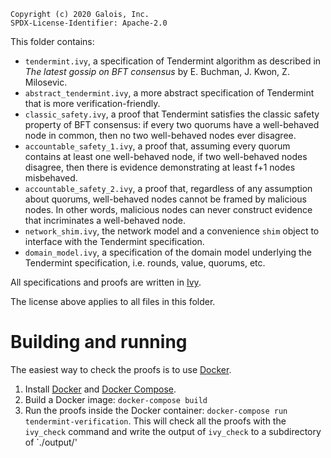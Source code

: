 ```
Copyright (c) 2020 Galois, Inc.
SPDX-License-Identifier: Apache-2.0
```

This folder contains:
* `tendermint.ivy`, a specification of Tendermint algorithm as described in *The latest gossip on BFT consensus* by E. Buchman, J. Kwon, Z. Milosevic.
* `abstract_tendermint.ivy`, a more abstract specification of Tendermint that is more verification-friendly.
* `classic_safety.ivy`, a proof that Tendermint satisfies the classic safety property of BFT consensus: if every two quorums have a well-behaved node in common, then no two well-behaved nodes ever disagree.
* `accountable_safety_1.ivy`, a proof that, assuming every quorum contains at least one well-behaved node, if two well-behaved nodes disagree, then there is evidence demonstrating at least f+1 nodes misbehaved.
* `accountable_safety_2.ivy`, a proof that, regardless of any assumption about quorums, well-behaved nodes cannot be framed by malicious nodes. In other words, malicious nodes can never construct evidence that incriminates a well-behaved node.
* `network_shim.ivy`, the network model and a convenience `shim` object to interface with the Tendermint specification.
* `domain_model.ivy`, a specification of the domain model underlying the Tendermint specification, i.e. rounds, value, quorums, etc.

All specifications and proofs are written in [Ivy](https://github.com/kenmcmil/ivy).

The license above applies to all files in this folder.


# Building and running
The easiest way to check the proofs is to use [Docker](https://www.docker.com/).

1. Install [Docker](https://docs.docker.com/get-docker/) and [Docker Compose](https://docs.docker.com/compose/install/).
2. Build a Docker image: `docker-compose build`
3. Run the proofs inside the Docker container: `docker-compose run
tendermint-verification`. This will check all the proofs with the `ivy_check`
command and write the output of `ivy_check` to a subdirectory of `./output/'
